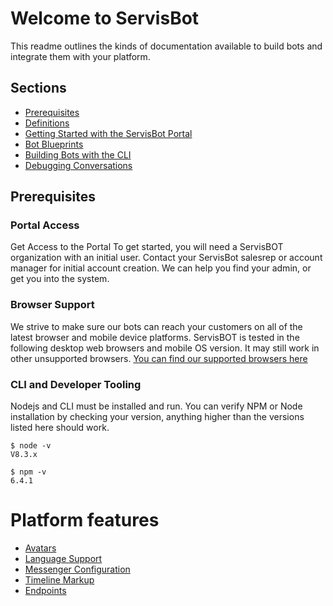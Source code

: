 # Welcome to ServisBot

This readme outlines the kinds of documentation available to build bots and integrate them with your platform.

## Sections

* [Prerequisites](#prerequisites)
* [Definitions](definitions.md)
* [Getting Started with the ServisBot Portal](getting-started.md)
* [Bot Blueprints](bot-blueprints.md)
* [Building Bots with the CLI](getting-started-cli.md)
* [Debugging Conversations](debugging-conversations.md)

## <a name="prerequisites"></a>Prerequisites

### Portal Access
Get Access to the Portal
To get started, you will need a ServisBOT organization with an initial user.
Contact your ServisBot salesrep or account manager for initial account creation. We can help you find your admin, or get you into the system.


### Browser Support

We strive to make sure our bots can reach your customers on all of the latest browser and mobile device platforms. ServisBOT is tested in the following desktop web browsers and mobile OS version. It may still work in other unsupported browsers. [You can find our supported browsers here](https://servisbot.com/support/)


### CLI and Developer Tooling
Nodejs and CLI must be installed and run.
You can verify NPM or Node installation by checking your version, anything higher than the versions listed here should work.

```
$ node -v
V8.3.x

$ npm -v
6.4.1
```

# Platform features
* [Avatars](avatars.md)
* [Language Support](language-support.md)
* [Messenger Configuration](messenger-configuration.md)
* [Timeline Markup](timeline-markup.md)
* [Endpoints](endpoints.md)
